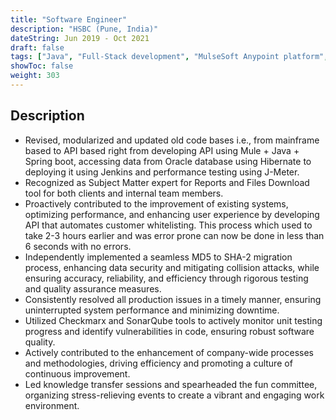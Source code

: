 ```yaml
---
title: "Software Engineer"
description: "HSBC (Pune, India)"
dateString: Jun 2019 - Oct 2021
draft: false
tags: ["Java", "Full-Stack development", "MulseSoft Anypoint platform", "HTML", "CSS", "MySQL", "MongoDB", "Jenkins", "JReport","Algorithms", "Jira", "Agile", "Programming", "DevOps", "Software development", "Multitasking","Confluence", "Scrum", "Git", "Troubleshooting", "IT Operations", "Analytical skills", "Vulnerability Scanning" ]
showToc: false
weight: 303
--- 
```

<!-- ### 🔗 [GitHub](https://github.com/arkalim/pytorch-CycleGAN-and-pix2pix/tree/3D_Seg) -->

## Description

- Revised, modularized and updated old code bases i.e., from mainframe based to API based right from developing API using Mule + Java + Spring boot, accessing data from Oracle database using Hibernate to deploying it using Jenkins and performance testing using J-Meter. 
- Recognized as Subject Matter expert for Reports and Files Download tool for both clients and internal team members. 
- Proactively contributed to the improvement of existing systems, optimizing performance, and enhancing user experience by developing API that automates customer whitelisting. This process which used to take 2-3 hours earlier and was error prone can now be done in less than 6 seconds with no errors.
- Independently implemented a seamless MD5 to SHA-2 migration process, enhancing data security and mitigating collision attacks, while ensuring accuracy, reliability, and efficiency through rigorous testing and quality assurance measures.
- Consistently resolved all production issues in a timely manner, ensuring uninterrupted system performance and minimizing downtime.
- Utilized Checkmarx and SonarQube tools to actively monitor unit testing progress and identify vulnerabilities in code, ensuring robust software quality.
- Actively contributed to the enhancement of company-wide processes and methodologies, driving efficiency and promoting a culture of continuous improvement.
- Led knowledge transfer sessions and spearheaded the fun committee, organizing stress-relieving events to create a vibrant and engaging work environment.